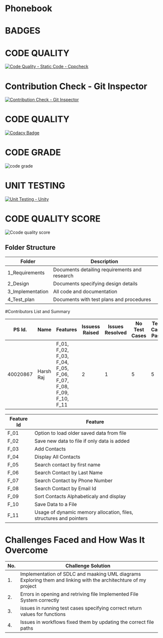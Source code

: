 # Phonebook

# BADGES

# CODE QUALITY
[![Code Quality - Static Code - Cppcheck](https://github.com/harshtheraj/m1_fun-automation_phonebook/actions/workflows/cppcheck.yml/badge.svg)](https://github.com/harshtheraj/m1_fun-automation_phonebook/actions/workflows/cppcheck.yml)

# Contribution Check - Git Inspector
[![Contribution Check - Git Inspector](https://github.com/harshtheraj/m1_fun-automation_phonebook/actions/workflows/gitinspector.yml/badge.svg)](https://github.com/harshtheraj/m1_fun-automation_phonebook/actions/workflows/gitinspector.yml)


# CODE QUALITY
[![Codacy Badge](https://app.codacy.com/project/badge/Grade/0ab03b7108d04707884529caea4fa12d)](https://www.codacy.com/gh/harshtheraj/m1_fun-automation_phonebook/dashboard?utm_source=github.com&amp;utm_medium=referral&amp;utm_content=harshtheraj/m1_fun-automation_phonebook&amp;utm_campaign=Badge_Grade)

# CODE GRADE
![code grade](https://api.codiga.io/project/29836/status/svg)

# UNIT TESTING
[![Unit Testing - Unity](https://github.com/harshtheraj/m1_fun-automation_phonebook/actions/workflows/unity.yml/badge.svg)](https://github.com/harshtheraj/m1_fun-automation_phonebook/actions/workflows/unity.yml)

# CODE QUALITY SCORE
![Ccode quality score](https://api.codiga.io/project/29836/score/svg)

## Folder Structure 

|Folder	 |Description
|---------| ----------|
1_Requirements|	Documents detailing requirements and research
2_Design	|Documents specifying design details
3_Implementation|	All code and documentation
4_Test_plan	|Documents with test plans and procedures


#Contributors List and Summary

PS Id.|	Name |	Features |	Issuess Raised |	Issues Resolved |	No Test Cases |	Test Case Pass
|-----|------|-----------|----------------|-------------------|---------------|---------------|
40020867|	Harsh Raj |	F_01, F_02, F_03, F_04, F_05, F_06, F_07, F_08, F_09, F_10, F_11|	2|	1|	5|	5


Feature Id|	Feature
|----------|-------|
F_01|	Option to load older saved data from file
F_02|	Save new data to file if only data is added
F_03	|Add Contacts
F_04	|Display All Contacts
F_05	|Search contact by first name
F_06	|Search Contact by Last Name
F_07	|Search Contact by Phone Number
F_08	|Search Contact by Email Id
F_09	|Sort Contacts Alphabeticaly and display
F_10	|Save Data to a File
F_11	|Usage of dynamic memory allocation, files, structures and pointers

# Challenges Faced and How Was It Overcome
No.|	Challenge	Solution
--|-----------------------
1.|	Implementation of SDLC and maaking UML diagrams	Exploring them and linking with the architechture of my project
2.|	Errors in opening and retriving file	Implemented File System correctly
3.|	issues in running test cases	specifying correct return values for functions
4.|	Issues in workflows	fixed them by updating the correct file paths
